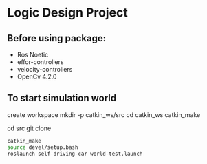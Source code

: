 # Logic Design Project

## Before using package:
- Ros Noetic
- effor-controllers
- velocity-controllers
- OpenCv 4.2.0

## To start simulation world


create workspace
mkdir -p catkin_ws/src
cd catkin_ws
catkin_make

cd src
git clone 


```bash
catkin_make
source devel/setup.bash
roslaunch self-driving-car world-test.launch
```

